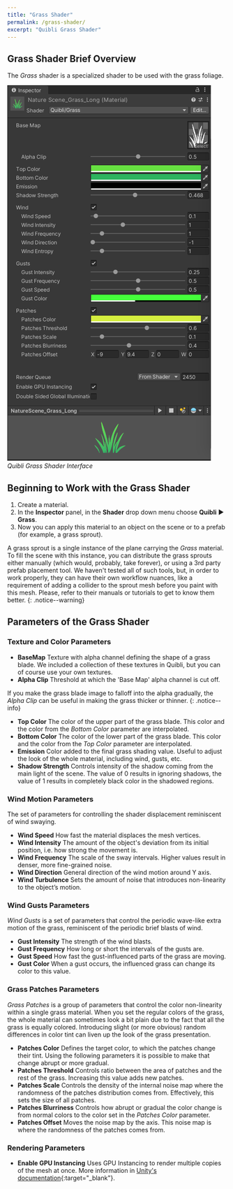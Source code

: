 ```yaml
---
title: "Grass Shader"
permalink: /grass-shader/
excerpt: "Quibli Grass Shader"
---
```


## Grass Shader Brief Overview

The _Grass_ shader is a specialized shader to be used with the grass foliage.

![Quibli Grass Shader Interface](../assets/images/manual_images/quibli_grass_shader_interface.png)  
*Quibli Grass Shader Interface*


## Beginning to Work with the Grass Shader

  1. Create a material.
  1. In the **Inspector** panel, in the **Shader** drop down menu choose **Quibli** ▶︎ **Grass**.
  1. Now you can apply this material to an object on the scene or to a prefab (for example, a grass sprout).

A grass sprout is a single instance of the plane carrying the _Grass_ material. To fill the scene with this instance, you can distribute the grass sprouts either manually (which would, probably, take forever), or using a 3rd party prefab placement tool. We haven't tested all of such tools, but, in order to work properly, they can have their own workflow nuances, like a requirement of adding a collider to the sprout mesh before you paint with this mesh. Please, refer to their manuals or tutorials to get to know them better.
{: .notice--warning}

## Parameters of the Grass Shader

### Texture and Color Parameters

- **BaseMap** Texture with alpha channel defining the shape of a grass blade. We included a collection of these textures in Quibli, but you can of course use your own textures.
- **Alpha Clip** Threshold at which the 'Base Map' alpha channel is cut off.

If you make the grass blade image to falloff into the alpha gradually, the _Alpha Clip_ can be useful in making the grass thicker or thinner.
{: .notice--info}

- **Top Color** The color of the upper part of the grass blade. This color and the color from the _Bottom Color_ parameter are interpolated.
- **Bottom Color** The color of the lower part of the grass blade. This color and the color from the _Top Color_ parameter are interpolated.
- **Emission** Color added to the final grass shading value. Useful to adjust the look of the whole material, including wind, gusts, etc.
- **Shadow Strength** Controls intensity of the shadow coming from the main light of the scene. The value of 0 results in ignoring shadows, the value of 1 results in completely black color in the shadowed regions.

### Wind Motion Parameters

The set of parameters for controlling the shader displacement reminiscent of wind swaying.

- **Wind Speed** How fast the material displaces the mesh vertices.
- **Wind Intensity** The amount of the object's deviation from its initial position, i.e. how strong the movement is.
- **Wind Frequency** The scale of the sway intervals. Higher values result in denser, more fine-grained noise.
- **Wind Direction** General direction of the wind motion around Y axis.
- **Wind Turbulence** Sets the amount of noise that introduces non-linearity to the object’s motion.

### Wind Gusts Parameters

_Wind Gusts_ is a set of parameters that control the periodic wave-like extra motion of the grass, reminiscent of the periodic brief blasts of wind.

- **Gust Intensity** The strength of the wind blasts.
- **Gust Frequency** How long or short the intervals of the gusts are.
- **Gust Speed**  How fast the gust-influenced parts of the grass are moving.
- **Gust Color**  When a gust occurs, the influenced grass can change its color to this value.

### Grass Patches Parameters

_Grass Patches_ is a group of parameters that control the color non-linearity within a single grass material. When you set the regular colors of the grass, the whole material can sometimes look a bit plain due to the fact that all the grass is equally colored. Introducing slight (or more obvious) random differences in color tint can liven up the look of the grass presentation.

- **Patches Color** Defines the target color, to which the patches change their tint. Using the following parameters it is possible to make that change abrupt or more gradual.
- **Patches Threshold** Controls ratio between the area of patches and the rest of the grass. Increasing this value adds new patches.
- **Patches Scale** Controls the density of the internal noise map where the randomness of the patches distribution comes from. Effectively, this sets the size of all patches.
- **Patches Blurriness** Controls how abrupt or gradual the color change is from normal colors to the color set in the _Patches Color_ parameter.
- **Patches Offset** Moves the noise map by the axis. This noise map is where the randomness of the patches comes from.

### Rendering Parameters

- **Enable GPU Instancing** Uses GPU Instancing to render multiple copies of the mesh at once. More information in [Unity's documentation](https://docs.unity3d.com/Manual/GPUInstancing.html){:target="_blank"}.
